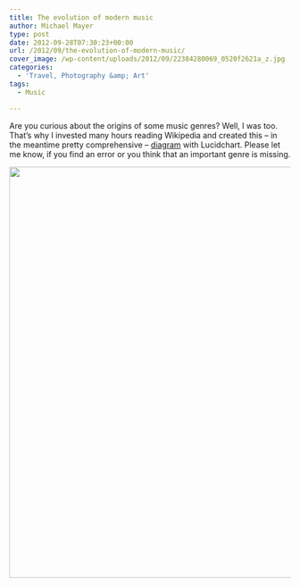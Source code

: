 ```yaml
---
title: The evolution of modern music
author: Michael Mayer
type: post
date: 2012-09-28T07:30:23+00:00
url: /2012/09/the-evolution-of-modern-music/
cover_image: /wp-content/uploads/2012/09/22384280069_0520f2621a_z.jpg
categories:
  - 'Travel, Photography &amp; Art'
tags:
  - Music

---
```

Are you curious about the origins of some music genres? Well, I was too. That&#8217;s why I invested many hours reading Wikipedia and created this &#8211; in the meantime pretty comprehensive &#8211; <a href="https://www.lucidchart.com/publicSegments/view/50654595-dadc-49f7-a210-60440ac8f971/image.png" target="_blank">diagram</a> with Lucidchart. Please let me know, if you find an error or you think that an important genre is missing.

[<img class="alignleft" src="https://www.lucidchart.com/publicSegments/view/5065d704-d01c-466a-8013-45e10a7e1f5b/image.png" alt="" width="947" height="736" />][1]

&nbsp;

 [1]: https://www.lucidchart.com/publicSegments/view/50654595-dadc-49f7-a210-60440ac8f971/image.png